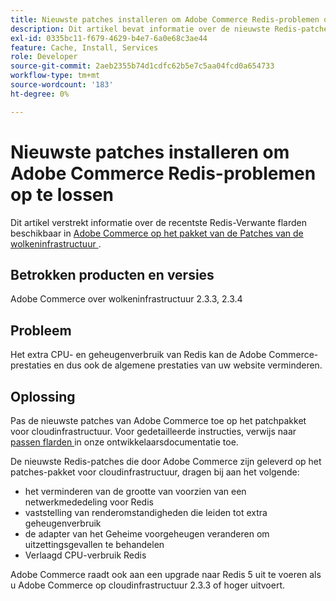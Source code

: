 ```yaml
---
title: Nieuwste patches installeren om Adobe Commerce Redis-problemen op te lossen
description: Dit artikel bevat informatie over de nieuwste Redis-patches die beschikbaar zijn in het pakket [Adobe Commerce on cloud Infrastructure Patches](https://experienceleague.adobe.com/en/docs/commerce-cloud-service/user-guide/develop/upgrade/apply-patches).
exl-id: 0335bc11-f679-4629-b4e7-6a0e68c3ae44
feature: Cache, Install, Services
role: Developer
source-git-commit: 2aeb2355b74d1cdfc62b5e7c5aa04fcd0a654733
workflow-type: tm+mt
source-wordcount: '183'
ht-degree: 0%

---
```


# Nieuwste patches installeren om Adobe Commerce Redis-problemen op te lossen

Dit artikel verstrekt informatie over de recentste Redis-Verwante flarden beschikbaar in [ Adobe Commerce op het pakket van de Patches van de wolkeninfrastructuur ](https://experienceleague.adobe.com/en/docs/commerce-cloud-service/user-guide/develop/upgrade/apply-patches).

## Betrokken producten en versies

Adobe Commerce over wolkeninfrastructuur 2.3.3, 2.3.4

## Probleem

Het extra CPU- en geheugenverbruik van Redis kan de Adobe Commerce-prestaties en dus ook de algemene prestaties van uw website verminderen.

## Oplossing

Pas de nieuwste patches van Adobe Commerce toe op het patchpakket voor cloudinfrastructuur. Voor gedetailleerde instructies, verwijs naar [ passen flarden ](https://experienceleague.adobe.com/en/docs/commerce-cloud-service/user-guide/develop/upgrade/apply-patches) in onze ontwikkelaarsdocumentatie toe.

De nieuwste Redis-patches die door Adobe Commerce zijn geleverd op het patches-pakket voor cloudinfrastructuur, dragen bij aan het volgende:

* het verminderen van de grootte van voorzien van een netwerkmededeling voor Redis
* vaststelling van renderomstandigheden die leiden tot extra geheugenverbruik
* de adapter van het Geheime voorgeheugen veranderen om uitzettingsgevallen te behandelen
* Verlaagd CPU-verbruik Redis

Adobe Commerce raadt ook aan een upgrade naar Redis 5 uit te voeren als u Adobe Commerce op cloudinfrastructuur 2.3.3 of hoger uitvoert.
